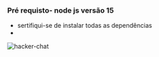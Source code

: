 ### Pré requisto- node js versão 15

- sertifiqui-se de instalar todas as dependências
- 
![hacker-chat](https://user-images.githubusercontent.com/57644798/113653821-8bb93980-9664-11eb-872f-7f30dfad7649.png)
